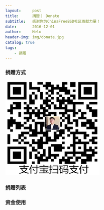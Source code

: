 ```yaml
---
layout:     post
title:      捐赠｜ Donate
subtitle:   感谢你为ChinaFreeBSD社区贡献力量！
date:       2016-12-01
author:     Helo
header-img: img/donate.jpg
catalog: true
tags:
    - 捐赠
---
```

### 捐赠方式
![微信](https://github.com/ChinaFreeBSD/chinafreebsd.github.io/blob/master/img/pay_ali.png)



### 捐赠列表


### 资金使用


